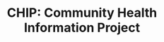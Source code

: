 ---
locale: fr
category: covid19
title: "CHIP: Community Health Information Project"
image: /images/oauth.png
primaryText: Un projet pour parteger l'information sur la santé (je ne peux pas
  écrire français!)
primaryImage: /images/oauth.png
---